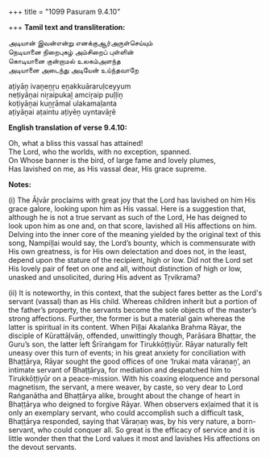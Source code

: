 +++
title = "1099 Pasuram 9.4.10"

+++
**Tamil text and transliteration:**

அடியான் இவன்என்று எனக்குஆர்அருள்செய்யும்  
நெடியானை நிறைபுகழ் அம்சிறைப் புள்ளின்  
கொடியானை குன்றாமல் உலகம்அளந்த  
அடியானை அடைந்து அடியேன் உய்ந்தவாறே

aṭiyāṉ ivaṉeṉṟu eṉakkuāraruḷceyyum  
neṭiyāṉai niṟaipukaḻ amciṟaip puḷḷiṉ  
koṭiyāṉai kuṉṟāmal ulakamaḷanta  
aṭiyāṉai aṭaintu aṭiyēṉ uyntavāṟē

**English translation of verse 9.4.10:**

Oh, what a bliss this vassal has attained!  
The Lord, who the worlds, with no exception, spanned.  
On Whose banner is the bird, of large fame and lovely plumes,  
Has lavished on me, as His vassal dear, His grace supreme.

**Notes:**

\(i\) The Āḻvār proclaims with great joy that the Lord has lavished on him His grace galore, looking upon him as His vassal. Here is a suggestion that, although he is not a true servant as such of the Lord, He has deigned to look upon him as one and, on that score, lavished all His affections on him. Delving into the inner core of the meaning yielded by the original text of this song, Nampiḷḷai would say, the Lord’s bounty, which is commensurate with His own greatness, is for His own delectation and does not, in the least, depend upon the stature of the recipient, high or low. Did not the Lord set His lovely pair of feet on one and all, without distinction of high or low, unasked and unsolicited, during His advent as Tṛvikrama?

\(ii\) It is noteworthy, in this context, that the subject fares better as the Lord's servant (vassal) than as His child. Whereas children inherit but a portion of the father’s property, the servants become the sole objects of the master’s strong affections. Further, the former is but a material gain whereas the latter is spiritual in its content. When Piḷḷai Akalaṅka Brahma Rāyar, the disciple of Kūrattāḷvāṉ, offended, unwittingly though, Parāśara Bhaṭṭar, the Guru’s son, the latter left Śrīraṅgam for Tirukkōṭṭiyūr. Rāyar naturally felt uneasy over this turn of events; in his great anxiety for conciliation with Bhaṭṭārya, Rāyar sought the good offices of one ‘Irukai mata vāraṇaṉ’, an intimate servant of Bhaṭṭārya, for mediation and despatched him to Tirukkōṭṭiyūr on a peace-mission. With his coaxing eloquence and personal magnetism, the servant, a mere weaver, by caste, so very dear to Lord Raṅganātha and Bhaṭṭārya alike, brought about the change of heart in Bhaṭṭārya who deigned to forgive Rāyar. When observers exḷaimed that it is only an exemplary servant, who could accomplish such a difficult task, Bhaṭṭārya responded, saying that Vāraṇaṉ was, by his very nature, a born-servant, who could conquer all. So great is the efficacy of service and it is little wonder then that the Lord values it most and lavishes His affections on the devout servants.


